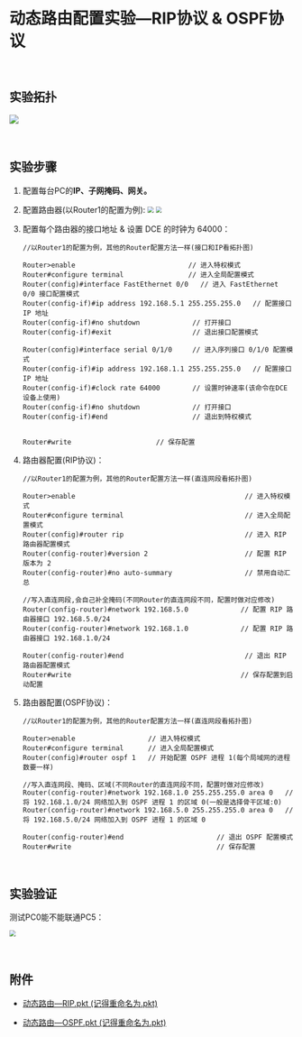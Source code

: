 # 

# 动态路由配置实验—RIP协议 & OSPF协议

​	

## 实验拓扑

![](https://pic.imgdb.cn/item/64b7d85d1ddac507cc570d6e.jpg)

​	

## 实验步骤

1. 配置每台PC的**IP、子网掩码、网关。**

3. 配置路由器(以Router1的配置为例):
   <img src="https://pic.imgdb.cn/item/64b7ce361ddac507cc31a91c.jpg" style="zoom:67%;" />
   <img src="https://pic.imgdb.cn/item/64b7cefb1ddac507cc347287.jpg" style="zoom:67%;" />

4. 配置每个路由器的接口地址 & 设置 DCE 的时钟为 64000：

   ```
   //以Router1的配置为例，其他的Router配置方法一样(接口和IP看拓扑图)
   
   Router>enable                            // 进入特权模式
   Router#configure terminal                // 进入全局配置模式
   Router(config)#interface FastEthernet 0/0   // 进入 FastEthernet 0/0 接口配置模式
   Router(config-if)#ip address 192.168.5.1 255.255.255.0   // 配置接口 IP 地址
   Router(config-if)#no shutdown             // 打开接口
   Router(config-if)#exit                    // 退出接口配置模式
   
   Router(config)#interface serial 0/1/0     // 进入序列接口 0/1/0 配置模式
   Router(config-if)#ip address 192.168.1.1 255.255.255.0   // 配置接口 IP 地址
   Router(config-if)#clock rate 64000        // 设置时钟速率(该命令在DCE设备上使用)
   Router(config-if)#no shutdown             // 打开接口
   Router(config-if)#end                     // 退出到特权模式
   
   
   Router#write                     // 保存配置
   ```


4. 路由器配置(RIP协议)：

   ```
   //以Router1的配置为例，其他的Router配置方法一样(直连网段看拓扑图)
   
   Router>enable                                          // 进入特权模式
   Router#configure terminal                              // 进入全局配置模式
   Router(config)#router rip                              // 进入 RIP 路由器配置模式
   Router(config-router)#version 2                        // 配置 RIP 版本为 2
   Router(config-router)#no auto-summary                  // 禁用自动汇总
   
   //写入直连网段,会自己补全掩码(不同Router的直连网段不同，配置时做对应修改)
   Router(config-router)#network 192.168.5.0             // 配置 RIP 路由器接口 192.168.5.0/24
   Router(config-router)#network 192.168.1.0             // 配置 RIP 路由器接口 192.168.1.0/24
   
   Router(config-router)#end                              // 退出 RIP 路由器配置模式
   Router#write                                          // 保存配置到启动配置
   ```

5. 路由器配置(OSPF协议)：

   ```
   //以Router1的配置为例，其他的Router配置方法一样(直连网段看拓扑图)
   
   Router>enable                  // 进入特权模式
   Router#configure terminal      // 进入全局配置模式
   Router(config)#router ospf 1   // 开始配置 OSPF 进程 1(每个局域网的进程数要一样)
   
   //写入直连网段、掩码、区域(不同Router的直连网段不同，配置时做对应修改)
   Router(config-router)#network 192.168.1.0 255.255.255.0 area 0   // 将 192.168.1.0/24 网络加入到 OSPF 进程 1 的区域 0(一般是选择骨干区域:0)
   Router(config-router)#network 192.168.5.0 255.255.255.0 area 0   // 将 192.168.5.0/24 网络加入到 OSPF 进程 1 的区域 0
   
   Router(config-router)#end                       // 退出 OSPF 配置模式
   Router#write                                    // 保存配置
   ```

​	

## 实验验证

测试PC0能不能联通PC5：

<img src="https://pic.imgdb.cn/item/64b9096d1ddac507cce14779.jpg" style="zoom:67%;" />

​	

## 附件

- [动态路由—RIP.pkt (记得重命名为.pkt)](https://wutongliran.lanzoum.com/iHCkc1315p0b)

- [动态路由—OSPF.pkt (记得重命名为.pkt)](https://wutongliran.lanzoum.com/i9Jxo1317ygd)
